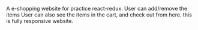 A e-shopping website for practice react-redux.
User can add/remove the items
User can also see the items in the cart, and check out from here.
this is fully responsive website.
